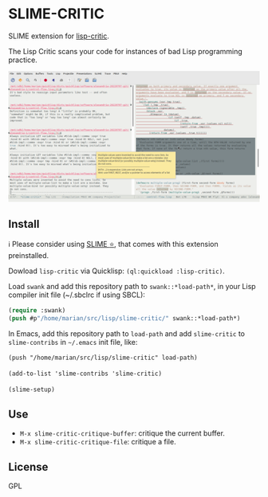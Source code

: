 # SLIME-CRITIC

SLIME extension for [lisp-critic](https://github.com/g000001/lisp-critic "lisp-critic").

The Lisp Critic scans your code for instances of bad Lisp programming practice. 

![screenshot](screenshot.png "screenshot")

## Install

ℹ️ Please consider using [SLIME :star:](https://github.com/mmontone/slime-star), that comes with this extension preinstalled.

Dowload `lisp-critic` via Quicklisp: `(ql:quickload :lisp-critic)`.

Load `swank` and add this repository path to `swank::*load-path*`, in your Lisp compiler init file (~/.sbclrc if using SBCL):

```lisp
(require :swank)
(push #p"/home/marian/src/lisp/slime-critic/" swank::*load-path*)
```

In Emacs, add this repository path to `load-path` and add `slime-critic` to `slime-contribs` in `~/.emacs` init file, like:

```
(push "/home/marian/src/lisp/slime-critic" load-path)

(add-to-list 'slime-contribs 'slime-critic)

(slime-setup)
```

## Use

- `M-x slime-critic-critique-buffer`: critique the current buffer.
- `M-x slime-critic-critique-file`: critique a file.

## License

GPL
